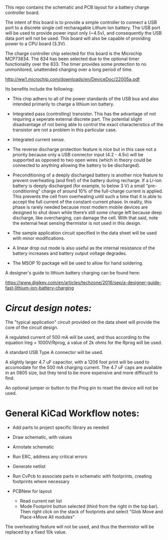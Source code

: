 This repo contains the schematic and PCB layout for a battery charge controller board. 

The intent of this board is to provide a simple controller to connect a USB port to a discrete single cell recharagable Lithum Ion battery. The USB port will be used to provide power input only (~4.5v), and consequently the USB data port will not be used. This board will also be capable of providing power to a CPU board (3.3V). 

The charge controller chip selected for this board is the Microchip MCP73834. The 834 has been selected due to the optional timer functionality over the 833. The timer provides some protection to no unmonitored, unattended charging over a long period of time.

http://ww1.microchip.com/downloads/en/DeviceDoc/22005a.pdf

Its benefits include the following:

* This chip adhers to all of the power standards of the USB bus and also intended primarily to charge a lithium ion battery.

* Integrated pass (controlling) transistor. This has the advantage of not requiring a seperate external discrete part. The potential slight disadvantage of not being able to control the exact characteristics of the transistor are not a problem in this particular case.

* Integrated current sense.

* The reverse discharge protection feature is nice but in this case not a priority because only a USB connector input (4.2 - 4.5v) will be supported as opposed to two open wires (which in theory could be connected to anything allowing the battery to be discharged).

* Preconditioning of a deeply discharged battery is another nice feature to prevent overheating (and fire!) of the battery during recharge. If a Li-ion battery is deeply discharged (for example, to below 3 V) a small “pre-conditioning” charge of around 10% of the full-charge current is applied. This prevents the cell from overheating until such a time that it is able to accept the full current of the constant-current phase. In reality, this phase is rarely needed because most modern mobile devices are designed to shut down while there’s still some charge left because deep discharge, like overcharging, can damage the cell. With that said, note the external heat sensing thermistor is not used in this design.

* The sample application circuit specified in the data sheet will be used with minor modifications.

* A linear drop out mode is also useful as the internal resistance of the battery increases and battery output voltage degrades.

* The MSOP 10 package will be used to allow for hand soldering.

A designer's guide to lithium battery charging can be found here:

https://www.digikey.com/en/articles/techzone/2016/sep/a-designer-guide-fast-lithium-ion-battery-charging


*Circut design notes:*
======================

The "typical application" circuit provided on the data sheet will provide the core of the circuit design.

A regulated current of 500 mA will be used, and thus according to the equation Ireg = 1000V/Rprog, a value of 2k ohms for the Rprog will be used.

A standard USB Type A connector will be used. 

A slightly larger 4.7 uF capacitor, with a 1206 foot print will be used to accomodate for the 500 mA charging current. The 4.7 uF caps are available in an 0805 size, but they tend to be more expensive and more difficuclt to find.

An optional jumper or button to the Prog pin to reset the device will not be used.

General KiCad Workflow notes:
=============================

* Add parts to project specific library as needed

* Draw schematic, with values

* Annotate schematic

* Run ERC, address any critical errors

* Generate netlist

* Run CvPcb to associate parts in schematic with footprints, creating footprints where necessary

* PCBNew for layout
  * Read current net list
  * Mode Footprint button selected (third from the right in the top bar). Then right click on the stack of footprints and select "Glob Move and Place->Move All modules"


The overheating feature will not be used, and thus the thermistor will be replaced by a fixed 10k value.

